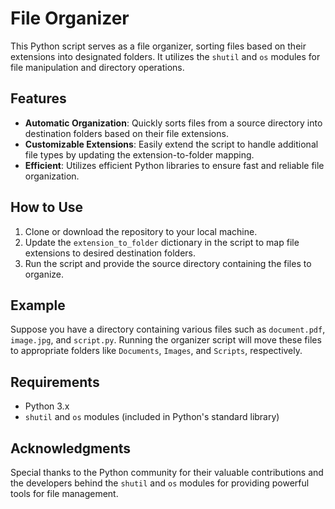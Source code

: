 # File Organizer

This Python script serves as a file organizer, sorting files based on their extensions into designated folders. It utilizes the `shutil` and `os` modules for file manipulation and directory operations.

## Features

- **Automatic Organization**: Quickly sorts files from a source directory into destination folders based on their file extensions.
- **Customizable Extensions**: Easily extend the script to handle additional file types by updating the extension-to-folder mapping.
- **Efficient**: Utilizes efficient Python libraries to ensure fast and reliable file organization.

## How to Use

1. Clone or download the repository to your local machine.
2. Update the `extension_to_folder` dictionary in the script to map file extensions to desired destination folders.
3. Run the script and provide the source directory containing the files to organize.

## Example

Suppose you have a directory containing various files such as `document.pdf`, `image.jpg`, and `script.py`. Running the organizer script will move these files to appropriate folders like `Documents`, `Images`, and `Scripts`, respectively.

## Requirements

- Python 3.x
- `shutil` and `os` modules (included in Python's standard library)

## Acknowledgments

Special thanks to the Python community for their valuable contributions and the developers behind the `shutil` and `os` modules for providing powerful tools for file management.
